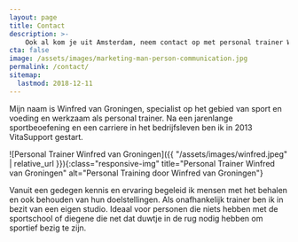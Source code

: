 ```yaml
---
layout: page
title: Contact
description: >-
    Ook al kom je uit Amsterdam, neem contact op met personal trainer Winfred van Groningen om je sneller en doeltreffender naar je victorie te brengen!
cta: false
image: /assets/images/marketing-man-person-communication.jpg
permalink: /contact/
sitemap:
  lastmod: 2018-12-11
---
```

Mijn naam is Winfred van Groningen, specialist op het gebied van sport en voeding en werkzaam als personal trainer. Na een jarenlange sportbeoefening en een carriere in het bedrijfsleven ben ik in 2013 VitaSupport gestart.

![Personal Trainer Winfred van Groningen]({{ "/assets/images/winfred.jpeg" | relative_url }}){:class="responsive-img" title="Personal Trainer Winfred van Groningen" alt="Personal Training door Winfred van Groningen"}

Vanuit een gedegen kennis en ervaring begeleid ik mensen met het behalen en ook behouden van hun doelstellingen. Als onafhankelijk trainer ben ik in bezit van een eigen studio. Ideaal voor personen die niets hebben met de sportschool of diegene die net dat duwtje in de rug nodig hebben om sportief bezig te zijn.
